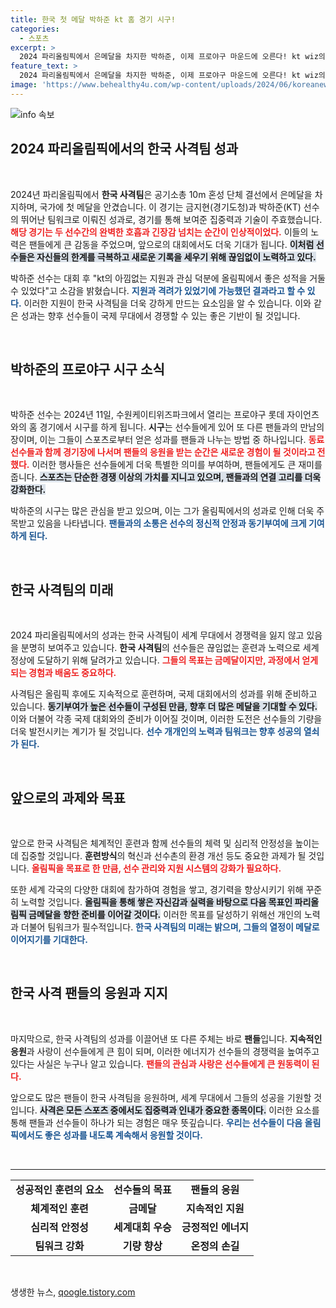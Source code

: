 ```yaml
---
title: 한국 첫 메달 박하준 kt 홈 경기 시구!
categories:
  - 스포츠
excerpt: >
  2024 파리올림픽에서 은메달을 차지한 박하준, 이제 프로야구 마운드에 오른다! kt wiz의 시구로 새로운 여정을 시작하는 그와 함께 올림픽의 감동을 다시 되새겨보세요!
feature_text: >
  2024 파리올림픽에서 은메달을 차지한 박하준, 이제 프로야구 마운드에 오른다! kt wiz의 시구로 새로운 여정을 시작하는 그와 함께 올림픽의 감동을 다시 되새겨보세요!
image: 'https://www.behealthy4u.com/wp-content/uploads/2024/06/koreanews.jpg'
---
```


<p><img src="https://www.behealthy4u.com/wp-content/uploads/2024/06/koreanews.jpg" alt="info 속보" /></p>

<h2 data-ke-size="size26">2024 파리올림픽에서의 한국 사격팀 성과</h2>

<p data-ke-size="size16">&nbsp;</p>

<p>2024년 파리올림픽에서 <b>한국 사격팀</b>은 공기소총 10m 혼성 단체 결선에서 은메달을 차지하며, 국가에 첫 메달을 안겼습니다. 이 경기는 금지현(경기도청)과 박하준(KT) 선수의 뛰어난 팀워크로 이뤄진 성과로, 경기를 통해 보여준 집중력과 기술이 주효했습니다. <b><span style="color: #ee2323;">해당 경기는 두 선수간의 완벽한 호흡과 긴장감 넘치는 순간이 인상적이었다.</span></b> 이들의 노력은 팬들에게 큰 감동을 주었으며, 앞으로의 대회에서도 더욱 기대가 됩니다. <b><span style="background-color: #21538527;">이처럼 선수들은 자신들의 한계를 극복하고 새로운 기록을 세우기 위해 끊임없이 노력하고 있다.</span></b> </p>

<p>박하준 선수는 대회 후 "kt의 아낌없는 지원과 관심 덕분에 올림픽에서 좋은 성적을 거둘 수 있었다"고 소감을 밝혔습니다. <b><span style="color: #1a5490;">지원과 격려가 있었기에 가능했던 결과라고 할 수 있다.</span></b> 이러한 지원이 한국 사격팀을 더욱 강하게 만드는 요소임을 알 수 있습니다. 이와 같은 성과는 향후 선수들이 국제 무대에서 경쟁할 수 있는 좋은 기반이 될 것입니다.</p>

<p data-ke-size="size16">&nbsp;</p>

<h2 data-ke-size="size26">박하준의 프로야구 시구 소식</h2>

<p data-ke-size="size16">&nbsp;</p>

<p>박하준 선수는 2024년 11일, 수원케이티위즈파크에서 열리는 프로야구 롯데 자이언츠와의 홈 경기에서 시구를 하게 됩니다. <b>시구</b>는 선수들에게 있어 또 다른 팬들과의 만남의 장이며, 이는 그들이 스포츠로부터 얻은 성과를 팬들과 나누는 방법 중 하나입니다. <b><span style="color: #ee2323;">동료 선수들과 함께 경기장에 나서며 팬들의 응원을 받는 순간은 새로운 경험이 될 것이라고 전했다.</span></b> 이러한 행사들은 선수들에게 더욱 특별한 의미를 부여하며, 팬들에게도 큰 재미를 줍니다. <b><span style="background-color: #21538527;">스포츠는 단순한 경쟁 이상의 가치를 지니고 있으며, 팬들과의 연결 고리를 더욱 강화한다.</span></b> </p>

<p>박하준의 시구는 많은 관심을 받고 있으며, 이는 그가 올림픽에서의 성과로 인해 더욱 주목받고 있음을 나타냅니다. <b><span style="color: #1a5490;">팬들과의 소통은 선수의 정신적 안정과 동기부여에 크게 기여하게 된다.</span></b> </p>

<p data-ke-size="size16">&nbsp;</p>

<h2 data-ke-size="size26">한국 사격팀의 미래</h2>

<p data-ke-size="size16">&nbsp;</p>

<p>2024 파리올림픽에서의 성과는 한국 사격팀이 세계 무대에서 경쟁력을 잃지 않고 있음을 분명히 보여주고 있습니다. <b>한국 사격팀</b>의 선수들은 끊임없는 훈련과 노력으로 세계 정상에 도달하기 위해 달려가고 있습니다. <b><span style="color: #ee2323;">그들의 목표는 금메달이지만, 과정에서 얻게 되는 경험과 배움도 중요하다.</span></b> </p>

<p>사격팀은 올림픽 후에도 지속적으로 훈련하며, 국제 대회에서의 성과를 위해 준비하고 있습니다. <b><span style="background-color: #21538527;">동기부여가 높은 선수들이 구성된 만큼, 향후 더 많은 메달을 기대할 수 있다.</span></b>  이와 더불어 각종 국제 대회와의 준비가 이어질 것이며, 이러한 도전은 선수들의 기량을 더욱 발전시키는 계기가 될 것입니다. <b><span style="color: #1a5490;">선수 개개인의 노력과 팀워크는 향후 성공의 열쇠가 된다.</span></b></p>

<p data-ke-size="size16">&nbsp;</p>

<h2 data-ke-size="size26">앞으로의 과제와 목표</h2>

<p data-ke-size="size16">&nbsp;</p>

<p>앞으로 한국 사격팀은 체계적인 훈련과 함께 선수들의 체력 및 심리적 안정성을 높이는 데 집중할 것입니다. <b>훈련방식</b>의 혁신과 선수촌의 환경 개선 등도 중요한 과제가 될 것입니다. <b><span style="color: #ee2323;">올림픽을 목표로 한 만큼, 선수 관리와 지원 시스템의 강화가 필요하다.</span></b> </p>

<p>또한 세계 각국의 다양한 대회에 참가하여 경험을 쌓고, 경기력을 향상시키기 위해 꾸준히 노력할 것입니다. <b><span style="background-color: #21538527;">올림픽을 통해 쌓은 자신감과 실력을 바탕으로 다음 목표인 파리올림픽 금메달을 향한 준비를 이어갈 것이다.</span></b> 이러한 목표를 달성하기 위해선 개인의 노력과 더불어 팀워크가 필수적입니다. <b><span style="color: #1a5490;">한국 사격팀의 미래는 밝으며, 그들의 열정이 메달로 이어지기를 기대한다.</span></b></p>

<p data-ke-size="size16">&nbsp;</p>

<h2 data-ke-size="size26">한국 사격 팬들의 응원과 지지</h2>

<p data-ke-size="size16">&nbsp;</p>

<p>마지막으로, 한국 사격팀의 성과를 이끌어낸 또 다른 주체는 바로 <b>팬들</b>입니다. <b>지속적인 응원</b>과 사랑이 선수들에게 큰 힘이 되며, 이러한 에너지가 선수들의 경쟁력을 높여주고 있다는 사실은 누구나 알고 있습니다. <b><span style="color: #ee2323;">팬들의 관심과 사랑은 선수들에게 큰 원동력이 된다.</span></b> </p>

<p>앞으로도 많은 팬들이 한국 사격팀을 응원하며, 세계 무대에서 그들의 성공을 기원할 것입니다. <b><span style="background-color: #21538527;">사격은 모든 스포츠 중에서도 집중력과 인내가 중요한 종목이다.</span></b> 이러한 요소를 통해 팬들과 선수들이 하나가 되는 경험은 매우 뜻깊습니다. <b><span style="color: #1a5490;">우리는 선수들이 다음 올림픽에서도 좋은 성과를 내도록 계속해서 응원할 것이다.</span></b></p>

<p data-ke-size="size16">&nbsp;</p>

<hr />

<table>
    <tr>
        <td style="text-align: center; height: 17px;"><b>성공적인 훈련의 요소</b></td>
        <td style="text-align: center; height: 17px;"><b>선수들의 목표</b></td>
        <td style="text-align: center; height: 17px;"><b>팬들의 응원</b></td>
    </tr>
    <tr>
        <td style="text-align: center; height: 17px;"><b>체계적인 훈련</b></td>
        <td style="text-align: center; height: 17px;"><b>금메달</b></td>
        <td style="text-align: center; height: 17px;"><b>지속적인 지원</b></td>
    </tr>
    <tr>
        <td style="text-align: center; height: 17px;"><b>심리적 안정성</b></td>
        <td style="text-align: center; height: 17px;"><b>세계대회 우승</b></td>
        <td style="text-align: center; height: 17px;"><b>긍정적인 에너지</b></td>
    </tr>
    <tr>
        <td style="text-align: center; height: 17px;"><b>팀워크 강화</b></td>
        <td style="text-align: center; height: 17px;"><b>기량 향상</b></td>
        <td style="text-align: center; height: 17px;"><b>온정의 손길</b></td>
    </tr>
</table> 

<p data-ke-size="size16">&nbsp;</p>
생생한 뉴스, <a href="https://qoogle.tistory.com" rel="dofollow">qoogle.tistory.com</a>


